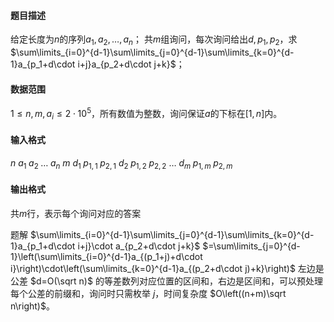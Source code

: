 #### 题目描述
给定长度为$n$的序列$a_1,a_2,\dots,a_n$；
共$m$组询问，每次询问给出$d,p_1,p_2$，求$\sum\limits_{i=0}^{d-1}\sum\limits_{j=0}^{d-1}\sum\limits_{k=0}^{d-1}a_{p_1+d\cdot i+j}a_{p_2+d\cdot j+k}$；

#### 数据范围

$1\le n,m,a_i\le 2\cdot 10^5$，所有数值为整数，询问保证$a$的下标在$[1,n]$内。

#### 输入格式
$n$
$a_1\;a_2\;\dots\;a_n$
$m$
$d_1\;p_{1,1}\;p_{2,1}$
$d_2\;p_{1,2}\;p_{2,2}$
$\dots$
$d_m\;p_{1,m}\;p_{2,m}$

#### 输出格式
共$m$行，表示每个询问对应的答案

题解
$\sum\limits_{i=0}^{d-1}\sum\limits_{j=0}^{d-1}\sum\limits_{k=0}^{d-1}a_{p_1+d\cdot i+j}\cdot a_{p_2+d\cdot j+k}$
$=\sum\limits_{j=0}^{d-1}\left(\sum\limits_{i=0}^{d-1}a_{(p_1+j)+d\cdot i}\right)\cdot\left(\sum\limits_{k=0}^{d-1}a_{(p_2+d\cdot j)+k}\right)$
左边是公差 $d=O(\sqrt n)$ 的等差数列对应位置的区间和，右边是区间和，可以预处理每个公差的前缀和，询问时只需枚举 $j$，时间复杂度 $O\left((n+m)\sqrt n\right)$。